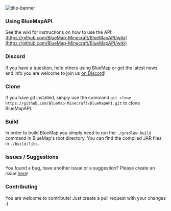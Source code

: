 ![title-banner](https://bluecolored.de/paste/BluemapBanner.png)

### Using BlueMapAPI
See the wiki for instructions on how to use the API:
[https://github.com/BlueMap-Minecraft/BlueMapAPI/wiki](https://github.com/BlueMap-Minecraft/BlueMapAPI/wiki)

### Discord
If you have a question, help others using BlueMap or get the latest news and info you are welcome to join us [on Discord](https://discord.gg/zmkyJa3)!

### Clone
If you have git installed, simply use the command `git clone https://github.com/BlueMap-Minecraft/BlueMapAPI.git` to clone BlueMapAPI.

### Build
In order to build BlueMap you simply need to run the `./gradlew build` command in BlueMap's root directory.
You can find the compiled JAR files in `./build/libs`.

### Issues / Suggestions
You found a bug, have another issue or a suggestion? Please create an issue [here](https://github.com/BlueMap-Minecraft/BlueMapAPI/issues)!

### Contributing
You are welcome to contribute!
Just create a pull request with your changes :)